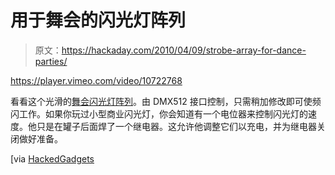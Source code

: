 # 用于舞会的闪光灯阵列

> 原文：<https://hackaday.com/2010/04/09/strobe-array-for-dance-parties/>

<https://player.vimeo.com/video/10722768>

</div> <p>看看这个光滑的<a href="http://www.wizzboy.ca/strobearray" target="_blank">舞会闪光灯阵列</a>。由 DMX512 接口控制，只需稍加修改即可使频闪工作。如果你玩过小型商业闪光灯，你会知道有一个电位器来控制闪光灯的速度。他只是在罐子后面焊了一个继电器。这允许他调整它们以充电，并为继电器关闭做好准备。</p> <p>[via <a href="http://hackedgadgets.com/2010/04/09/strobe-array/" target="_blank"> HackedGadgets </a></p> </body> </html>